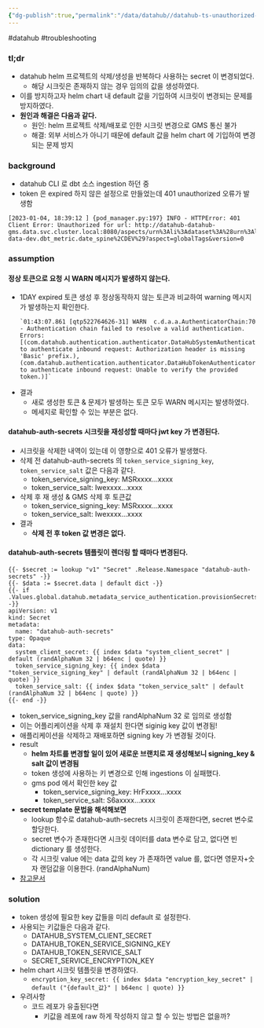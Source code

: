 ```yaml
---
{"dg-publish":true,"permalink":"/data/datahub//datahub-ts-unauthorized-when-ingestion/"}
---
```


#datahub #troubleshooting 

### tl;dr
- datahub helm 프로젝트의 삭제/생성을 반복하다 사용하는 secret 이 변경되었다.
	- 해당 시크릿은 존재하지 않는 경우 임의의 값을 생성하였다.
- 이를 방지하고자 helm chart 내 default 값을 기입하여 시크릿이 변경되는 문제를 방지하였다.
- **원인과 해결은 다음과 같다.**
	- 원인: helm 프로젝트 삭제/배포로 인한 시크릿 변경으로 GMS 통신 불가
	- 해결: 외부 서비스가 아니기 때문에 default 값을 helm chart 에 기입하여 변경되는 문제 방지

### background
- datahub CLI 로 dbt 소스 ingestion 하던 중
- token 은 expired 하지 않은 설정으로 만들었는데 401 unauthorized 오류가 발생함
```
[2023-01-04, 18:39:12 ] {pod_manager.py:197} INFO - HTTPError: 401 Client Error: Unauthorized for url: http://datahub-datahub-gms.data.svc.cluster.local:8080/aspects/urn%3Ali%3Adataset%3A%28urn%3Ali%3AdataPlatform%3Adbt%2Ccoinone-data-dev.dbt_metric.date_spine%2CDEV%29?aspect=globalTags&version=0
```

### assumption

#### 정상 토큰으로 요청 시 WARN 메시지가 발생하지 않는다.
- 1DAY expired 토큰 생성 후 정상동작하지 않는 토큰과 비교하여 warning 메시지가 발생하는지 확인한다.
	```
	`01:43:07.861 [qtp522764626-31] WARN  c.d.a.a.AuthenticatorChain:70 - Authentication chain failed to resolve a valid authentication. Errors: [(com.datahub.authentication.authenticator.DataHubSystemAuthenticator,Failed to authenticate inbound request: Authorization header is missing 'Basic' prefix.), (com.datahub.authentication.authenticator.DataHubTokenAuthenticator,Failed to authenticate inbound request: Unable to verify the provided token.)]`
	```
- 결과
	- 새로 생성한 토큰 & 문제가 발생하는 토큰 모두 WARN 메시지는 발생하였다.
	- 메세지로 확인할 수 있는 부분은 없다.

#### datahub-auth-secrets 시크릿을 재성성할 때마다 jwt key 가 변경된다.
- 시크릿을 삭제한 내역이 있는데 이 영향으로 401 오류가 발생했다.
- 삭제 전 datahub-auth-secrets 의 `token_service_signing_key`, `token_service_salt` 값은 다음과 같다.
	- token_service_signing_key: MSRxxxx...xxxx
	- token_service_salt: Iwexxxx...xxxx
- 삭제 후 재 생성 & GMS 삭제 후 토큰값
	- token_service_signing_key: MSRxxxx...xxxx
	- token_service_salt: Iwexxxx...xxxx
- 결과
	- **삭제 전 후 token 값 변경은 없다.**

#### datahub-auth-secrets 템플릿이 렌더링 할 때마다 변경된다.

```
{{- $secret := lookup "v1" "Secret" .Release.Namespace "datahub-auth-secrets" -}}  
{{- $data := $secret.data | default dict -}}  
{{- if .Values.global.datahub.metadata_service_authentication.provisionSecrets -}}  
apiVersion: v1  
kind: Secret  
metadata:  
  name: "datahub-auth-secrets"  
type: Opaque  
data:  
  system_client_secret: {{ index $data "system_client_secret" | default (randAlphaNum 32 | b64enc | quote) }}  
  token_service_signing_key: {{ index $data "token_service_signing_key" | default (randAlphaNum 32 | b64enc | quote) }}  
  token_service_salt: {{ index $data "token_service_salt" | default (randAlphaNum 32 | b64enc | quote) }}  
{{- end -}}
```

- token_service_signing_key 값을 randAlphaNum 32 로 임의로 생성함
- 이는 어플리케이션을 삭제 후 재설치 한다면 siginig key 값이 변경됨!
- 애플리케이션을 삭제하고 재배포하면 signing key 가 변경될 것이다.
- result
	- **helm 차트를 변경할 일이 있어 새로운 브랜치로 재 생성해보니 signing_key & salt 값이 변경됨**
	- token 생성에 사용하는 키 변경으로 인해 ingestions 이 실패했다.
	- gms pod 에서 확인한 key 값
		- token_service_signing_key: HrFxxxx...xxxx
		- token_service_salt: S6axxxx...xxxx
- **secret template 문법을 해석해보면**
	- lookup 함수로 datahub-auth-secrets 시크릿이 존재한다면, secret 변수로 할당한다.
	- secret 변수가 존재한다면 시크릿 데이터를 data 변수로 담고, 없다면 빈 dictionary 를 생성한다.
	- 각 시크릿 value 에는 data 값의 key 가 존재하면 value 를, 없다면 영문자+숫자 랜덤값을 이용한다. (randAlphaNum)
- [참고문서](https://itnext.io/manage-auto-generated-secrets-in-your-helm-charts-5aee48ba6918)

### solution
- token 생성에 필요한 key 값들을 미리 default 로 설정한다.
- 사용되는 키값들은 다음과 같다.
	- DATAHUB_SYSTEM_CLIENT_SECRET
	- DATAHUB_TOKEN_SERVICE_SIGNING_KEY
	- DATAHUB_TOKEN_SERVICE_SALT
	- SECRET_SERVICE_ENCRYPTION_KEY
- helm chart 시크릿 템플릿을 변경하였다.
	- `encryption_key_secret: {{ index $data "encryption_key_secret" | default ("{default_값}" | b64enc | quote) }}`
- 우려사항
	- 코드 레포가 유출된다면
		- 키값을 레포에 raw 하게 작성하지 않고 할 수 있는 방법은 없을까?
